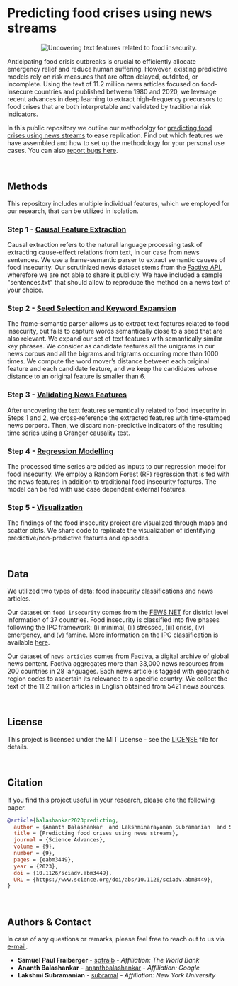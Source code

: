 # Predicting food crises using news streams

<p align="center">
<img src="https://drive.google.com/uc?export=view&id=1XN9RyNp49b5YkX2jsafKCoWoOjS2Yv2O" alt="Uncovering text features related to food insecurity."/>
<p/>

Anticipating food crisis outbreaks is crucial to efficiently allocate emergency relief and reduce human suffering. However, existing predictive models rely on risk measures that are often delayed, outdated, or incomplete. Using the text of 11.2 million news articles focused on food-insecure countries and published between 1980 and 2020, we leverage recent advances in deep learning to extract high-frequency precursors to food crises that are both interpretable and validated by traditional risk indicators.

In this public repository we outline our methodolgy for [predicting food crises using news streams](https://www.science.org/doi/10.1126/sciadv.abm3449) to ease replication. Find out which features we have assembled and how to set up the methodology for your personal use cases. You can also [report bugs here](https://github.com/TryShape/tryshape/issues/new/choose).

&nbsp;

## Methods
This repository includes multiple individual features, which we employed for our research, that can be utilized in isolation.

### Step 1 - [Causal Feature Extraction](https://github.com/philippzi98/food_insecurity_predictions_nlp/tree/main/Step%201%20-%20Causal%20Feature%20Extraction)

Causal extraction refers to the natural language processing task of extracting cause-effect relations from text, in our case from news sentences. We use a frame-semantic parser to extract semantic causes of food insecurity. Our scrutinized news dataset stems from the [Factiva API](https://www.dowjones.com/professional/factiva/), wherefore we are not able to share it publicly. We have included a sample "sentences.txt" that should allow to reproduce the method on a news text of your choice.

### Step 2 - [Seed Selection and Keyword Expansion](https://github.com/philippzi98/food_insecurity_predictions_nlp/tree/main/Step%202%20-%20Seed%20Selection%20and%20Keyword%20Expansion)
The frame-semantic parser allows us to extract text features related to food insecurity, but fails to capture words semantically close to a seed that are also relevant. We expand our set of text features with semantically similar key phrases. We consider as candidate features all the unigrams in our news corpus and all the bigrams and trigrams occurring more than 1000 times. We compute the word mover’s distance between each original feature and each candidate feature, and we keep the candidates whose distance to an original feature is smaller than 6.

### Step 3 - [Validating News Features](https://github.com/philippzi98/food_insecurity_predictions_nlp/tree/main/Step%203%20-%20Validating%20News%20Features)
After uncovering the text features semantically related to food insecurity in Steps 1 and 2, we cross-reference the extracted features with time-stamped news corpora. Then, we discard non-predictive indicators of the resulting time series using a Granger causality test.

### Step 4 - [Regression Modelling](https://github.com/philippzi98/food_insecurity_predictions_nlp/tree/main/Step%204%20-%20Regression%20Modelling)
The processed time series are added as inputs to our regression model for food insecurity. We employ a Random Forest (RF) regression that is fed with the news features in addition to traditional food insecurity features. The model can be fed with use case dependent external features.

### Step 5 - [Visualization](https://github.com/philippzi98/food_insecurity_predictions_nlp/tree/main/Step%205%20-%20Visualization)
The findings of the food insecurity project are visualized through maps and scatter plots. We share code to replicate the visualization of identifying predictive/non-predictive features and episodes.

&nbsp;

## Data
We utilized two types of data: food insecurity classifications and news articles. 

Our dataset on ```food insecurity``` comes from the [FEWS NET](https://fews.net/data) for district level information of 37 countries. Food insecurity is classified into five phases following the IPC framework: (i) minimal, (ii) stressed, (iii) crisis, (iv) emergency, and (v) famine. More information on the IPC classification is available [here](https://www.ipcinfo.org/fileadmin/user_upload/ipcinfo/docs/IPC_Technical_Manual_3_Final.pdf). 

Our dataset of ```news articles``` comes from [Factiva](https://www.dowjones.com/professional/factiva/), a digital archive of global news content. Factiva aggregates more than 33,000 news resources from 200 countries in 28 languages. Each news article is tagged with geographic region codes to ascertain its relevance to a specific country. We collect the text of the 11.2 million articles in English obtained from 5421 news sources.

&nbsp;

## License
This project is licensed under the MIT License - see the [LICENSE](https://github.com/philippzi98/food_insecurity_predictions_nlp/) file for details.

&nbsp;

## Citation
If you find this project useful in your research, please cite the following paper.

```bibtex
@article{balashankar2023predicting,
  author = {Ananth Balashankar  and Lakshminarayanan Subramanian  and Samuel P. Fraiberger },
  title = {Predicting food crises using news streams},
  journal = {Science Advances},
  volume = {9},
  number = {9},
  pages = {eabm3449},
  year = {2023},
  doi = {10.1126/sciadv.abm3449},
  URL = {https://www.science.org/doi/abs/10.1126/sciadv.abm3449},
}
```

&nbsp;

## Authors & Contact
In case of any questions or remarks, please feel free to reach out to us via [e-mail](mailto:sfraiberger@worldbank.org).
- **Samuel Paul Fraiberger** - [spfraib](https://github.com/spfraib) - *Affiliation: The World Bank*
- **Ananth Balashankar** - [ananthbalashankar](https://github.com/ananthbalashankar) - *Affiliation: Google*
- **Lakshmi Subramanian** - [subramal](https://github.com/subramal) - *Affiliation: New York University*



